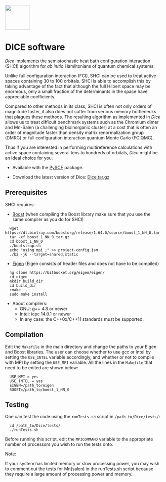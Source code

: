 <div><img src="https://github.com/sanshar/Dice/blob/master/docs/images/dice_lateral.png" height="80px"/></div>

DICE software
=============




*Dice* implements the semistochastic heat bath configuration interaction (SHCI) algorithm for *ab initio* Hamiltonians of quantum chemical systems.

Unlike full configuration interaction (FCI), SHCI can be used to treat active spaces containing 30 to 100 orbitals. SHCI is able to accomplish this by taking advantage of the fact that although the full Hilbert space may be enormous, only a small fraction of the determinants in the space have appreciable coefficients.

Compared to other methods in its class, SHCI is often not only orders of magnitude faster, it also does not suffer from serious memory bottlenecks that plagues these methods. The resulting algorithm as implemented in *Dice* allows us to treat difficult benchmark systems such as the Chromium dimer and Mn-Salen (a challenging bioinorganic cluster) at a cost that is often an order of magnitude faster than density matrix renormalization group (DMRG) or full configuration interaction quantum Monte Carlo (FCIQMC).

Thus if you are interested in performing multireference calculations with active space containing several tens to hundreds of orbitals, *Dice* might be an ideal choice for you.

* Available with the [PySCF](https://github.com/sunqm/pyscf/blob/master/README.md) package.

* Download the latest version of Dice: [Dice.tar.gz](images/Dice.tar.gz)

Prerequisites
------------

SHCI requires:

* [Boost](http://www.boost.org/) (when compiling the Boost library make sure that you use the same compiler as you do for SHCI)

```
  wget https://dl.bintray.com/boostorg/release/1.64.0/source/boost_1_NN_0.tar.gz
  tar -xf boost_1_NN_0.tar.gz
  cd boost_1_NN_0
  ./bootstrap.sh
  echo "using mpi ;" >> project-config.jam
  ./b2 -j6 --target=shared,static
```


* [Eigen](http://eigen.tuxfamily.org/dox/) (Eigen consists of header files and does not have to be compiled)

```
  hg clone https://bitbucket.org/eigen/eigen/
  cd eigen
  mkdir build_dir
  cd build_dir
  cmake ..
  sudo make install
```

* About compilers:
    - GNU: g++ 4.8 or newer
    - Intel: icpc 14.0.1 or newer
    - In any case: the C++0x/C++11 standards must be supported.


Compilation
-------

Edit the `Makefile` in the main directory and change the paths to your Eigen and Boost libraries. The user can choose whether to use gcc or intel by setting the `USE_INTEL` variable accordingly, and whether or not to compile with MPI by setting the `USE_MPI` variable. All the lines in the `Makefile` that need to be edited are shown below:

```
  USE_MPI = yes
  USE_INTEL = yes
  EIGEN=/path_to/eigen
  BOOST=/path_to/boost_1_NN_0
```


Testing
-------
One can test the code using the `runTests.sh` script in `/path_to/Dice/tests/`:

```
  cd /path_to/Dice/tests/
  ./runTests.sh
```

Before running this script, edit the `MPICOMMAND` variable to the appropriate number of processors you wish to run the tests onto.

Note:

  If your system has limited memory or slow processing power, you may wish to comment out the tests for Mn(salen) in the runTests.sh script because they require a large amount of processing power and memory.

